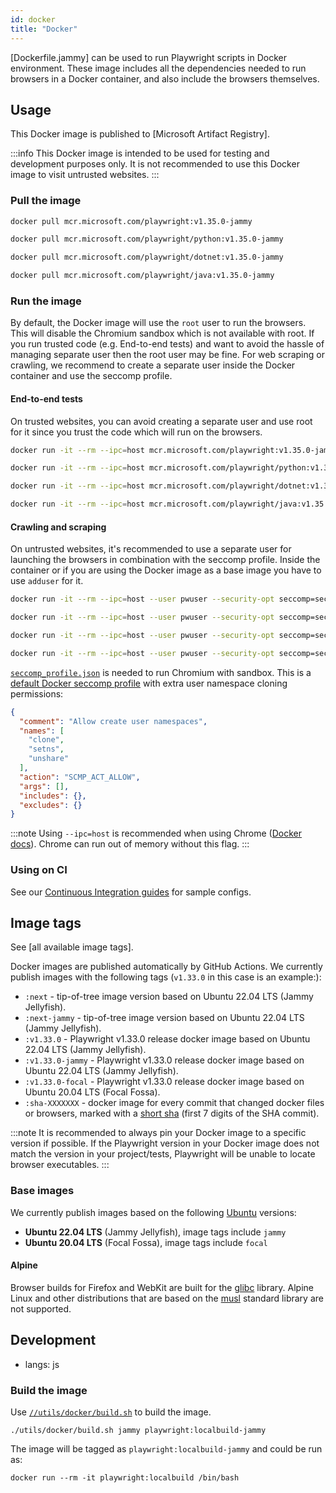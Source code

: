 ```yaml
---
id: docker
title: "Docker"
---
```


[Dockerfile.jammy] can be used to run Playwright scripts in Docker environment. These image includes all the dependencies needed to run browsers in a Docker container, and also include the browsers themselves.

<!-- TOC -->

## Usage

This Docker image is published to [Microsoft Artifact Registry].

:::info
This Docker image is intended to be used for testing and development purposes only. It is not recommended to use this Docker image to visit untrusted websites.
:::

### Pull the image

```bash js
docker pull mcr.microsoft.com/playwright:v1.35.0-jammy
```

```bash python
docker pull mcr.microsoft.com/playwright/python:v1.35.0-jammy
```

```bash csharp
docker pull mcr.microsoft.com/playwright/dotnet:v1.35.0-jammy
```

```bash java
docker pull mcr.microsoft.com/playwright/java:v1.35.0-jammy
```

### Run the image

By default, the Docker image will use the `root` user to run the browsers. This will disable the Chromium sandbox which is not available with root. If you run trusted code (e.g. End-to-end tests) and want to avoid the hassle of managing separate user then the root user may be fine. For web scraping or crawling, we recommend to create a separate user inside the Docker container and use the seccomp profile.

#### End-to-end tests

On trusted websites, you can avoid creating a separate user and use root for it since you trust the code which will run on the browsers.

```bash js
docker run -it --rm --ipc=host mcr.microsoft.com/playwright:v1.35.0-jammy /bin/bash
```

```bash python
docker run -it --rm --ipc=host mcr.microsoft.com/playwright/python:v1.35.0-jammy /bin/bash
```

```bash csharp
docker run -it --rm --ipc=host mcr.microsoft.com/playwright/dotnet:v1.35.0-jammy /bin/bash
```

```bash java
docker run -it --rm --ipc=host mcr.microsoft.com/playwright/java:v1.35.0-jammy /bin/bash
```

#### Crawling and scraping

On untrusted websites, it's recommended to use a separate user for launching the browsers in combination with the seccomp profile. Inside the container or if you are using the Docker image as a base image you have to use `adduser` for it.

```bash js
docker run -it --rm --ipc=host --user pwuser --security-opt seccomp=seccomp_profile.json mcr.microsoft.com/playwright:v1.35.0-jammy /bin/bash
```

```bash python
docker run -it --rm --ipc=host --user pwuser --security-opt seccomp=seccomp_profile.json mcr.microsoft.com/playwright/python:v1.35.0-jammy /bin/bash
```

```bash csharp
docker run -it --rm --ipc=host --user pwuser --security-opt seccomp=seccomp_profile.json mcr.microsoft.com/playwright/dotnet:v1.35.0-jammy /bin/bash
```

```bash java
docker run -it --rm --ipc=host --user pwuser --security-opt seccomp=seccomp_profile.json mcr.microsoft.com/playwright/java:v1.35.0-jammy /bin/bash
```

[`seccomp_profile.json`](https://github.com/microsoft/playwright/blob/main/utils/docker/seccomp_profile.json) is needed to run Chromium with sandbox. This is a [default Docker seccomp profile](https://github.com/docker/engine/blob/d0d99b04cf6e00ed3fc27e81fc3d94e7eda70af3/profiles/seccomp/default.json) with extra user namespace cloning permissions:

```json
{
  "comment": "Allow create user namespaces",
  "names": [
    "clone",
    "setns",
    "unshare"
  ],
  "action": "SCMP_ACT_ALLOW",
  "args": [],
  "includes": {},
  "excludes": {}
}
```

:::note
Using `--ipc=host` is recommended when using Chrome ([Docker docs](https://docs.docker.com/engine/reference/run/#ipc-settings---ipc)). Chrome can run out of memory without this flag.
:::


### Using on CI

See our [Continuous Integration guides](./ci.md) for sample configs.

## Image tags

See [all available image tags].

Docker images are published automatically by GitHub Actions. We currently publish images with the
following tags (`v1.33.0` in this case is an example:):
- `:next` - tip-of-tree image version based on Ubuntu 22.04 LTS (Jammy Jellyfish).
- `:next-jammy` - tip-of-tree image version based on Ubuntu 22.04 LTS (Jammy Jellyfish).
- `:v1.33.0` - Playwright v1.33.0 release docker image based on Ubuntu 22.04 LTS (Jammy Jellyfish).
- `:v1.33.0-jammy` - Playwright v1.33.0 release docker image based on Ubuntu 22.04 LTS (Jammy Jellyfish).
- `:v1.33.0-focal` - Playwright v1.33.0 release docker image based on Ubuntu 20.04 LTS (Focal Fossa).
- `:sha-XXXXXXX` - docker image for every commit that changed
  docker files or browsers, marked with a [short sha](https://git-scm.com/book/en/v2/Git-Tools-Revision-Selection#Short-SHA-1) (first 7 digits of the SHA commit).

:::note
It is recommended to always pin your Docker image to a specific version if possible. If the Playwright version in your Docker image does not match the version in your project/tests, Playwright will be unable to locate browser executables.
:::

### Base images

We currently publish images based on the following [Ubuntu](https://hub.docker.com/_/ubuntu) versions:
- **Ubuntu 22.04 LTS** (Jammy Jellyfish), image tags include `jammy`
- **Ubuntu 20.04 LTS** (Focal Fossa), image tags include `focal`

#### Alpine

Browser builds for Firefox and WebKit are built for the [glibc](https://en.wikipedia.org/wiki/Glibc) library. Alpine Linux and other distributions that are based on the [musl](https://en.wikipedia.org/wiki/Musl) standard library are not supported.

## Development
* langs: js

### Build the image

Use [`//utils/docker/build.sh`](https://github.com/microsoft/playwright/blob/main/utils/docker/build.sh) to build the image.

```
./utils/docker/build.sh jammy playwright:localbuild-jammy
```

The image will be tagged as `playwright:localbuild-jammy` and could be run as:

```
docker run --rm -it playwright:localbuild /bin/bash
```

